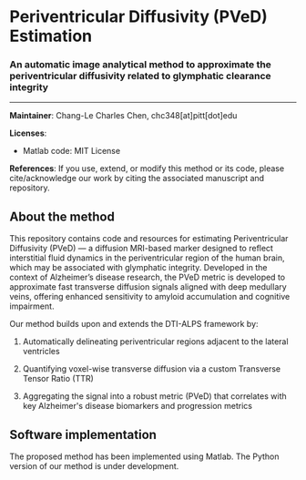 # Periventricular Diffusivity (PVeD) Estimation
### An automatic image analytical method to approximate the periventricular diffusivity related to glymphatic clearance integrity
--------
**Maintainer**: Chang-Le Charles Chen, chc348[at]pitt[dot]edu

**Licenses**: 
- Matlab code: MIT License

**References**: If you use, extend, or modify this method or its code, please cite/acknowledge our work by citing the associated manuscript and repository.

<div id='id-section1'/>

## About the method
This repository contains code and resources for estimating Periventricular Diffusivity (PVeD) — a diffusion MRI-based marker designed to reflect interstitial fluid dynamics in the periventricular region of the human brain, which may be associated with glymphatic integrity. Developed in the context of Alzheimer’s disease research, the PVeD metric is developed to approximate fast transverse diffusion signals aligned with deep medullary veins, offering enhanced sensitivity to amyloid accumulation and cognitive impairment.

Our method builds upon and extends the DTI-ALPS framework by:  
1. Automatically delineating periventricular regions adjacent to the lateral ventricles  

2. Quantifying voxel-wise transverse diffusion via a custom Transverse Tensor Ratio (TTR)  

3. Aggregating the signal into a robust metric (PVeD) that correlates with key Alzheimer's disease biomarkers and progression metrics  

## Software implementation
The proposed method has been implemented using Matlab. The Python version of our method is under development.
